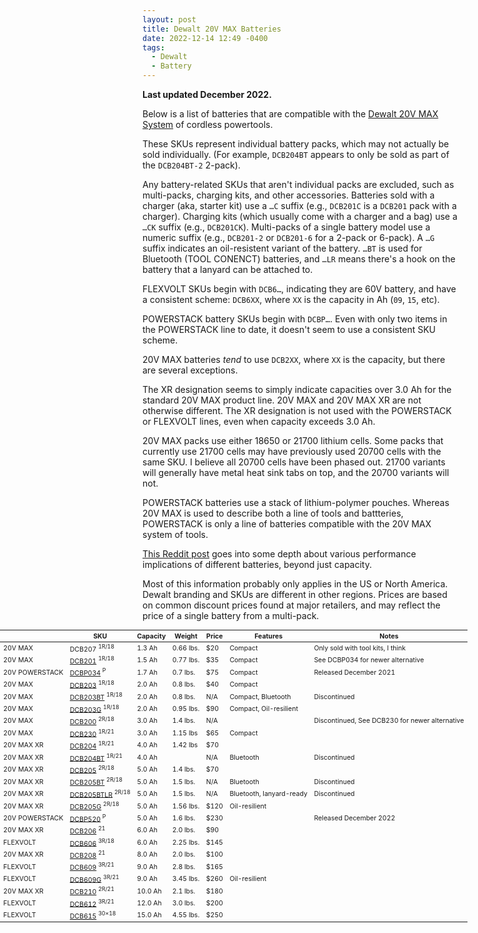 ```yaml
---
layout: post
title: Dewalt 20V MAX Batteries
date: 2022-12-14 12:49 -0400
tags:
  - Dewalt
  - Battery
---
```


**Last updated December 2022.**

Below is a list of batteries that are compatible with the [Dewalt 20V MAX System](https://www.dewalt.com/systems/cordless-platforms/20v) of cordless powertools.

These SKUs represent individual battery packs, which may not actually be sold individually. (For example, `DCB204BT` appears to only be sold as part of the `DCB204BT-2` 2-pack).

Any battery-related SKUs that aren't individual packs are excluded, such as multi-packs, charging kits, and other accessories. Batteries sold with a charger (aka, starter kit) use a `…C` suffix (e.g., `DCB201C` is a `DCB201` pack with a charger). Charging kits (which usually come with a charger and a bag) use a `…CK` suffix (e.g., `DCB201CK`). Multi-packs of a single battery model use a numeric suffix (e.g., `DCB201-2` or `DCB201-6` for a 2-pack or 6-pack). A `…G` suffix indicates an oil-resistent variant of the battery. `…BT` is used for Bluetooth (TOOL CONENCT) batteries, and `…LR` means there's a hook on the battery that a lanyard can be attached to.

FLEXVOLT SKUs begin with `DCB6…`, indicating they are 60V battery, and have a consistent scheme: `DCB6XX`, where `XX` is the capacity in Ah (`09`, `15`, etc).

POWERSTACK battery SKUs begin with `DCBP…`. Even with only two items in the POWERSTACK line to date, it doesn't seem to use a consistent SKU scheme.

20V MAX batteries _tend_ to use `DCB2XX`, where `XX` is the capacity, but there are several exceptions.

The XR designation seems to simply indicate capacities over 3.0 Ah for the standard 20V MAX product line. 20V MAX and 20V MAX XR are not otherwise different. The XR designation is not used with the POWERSTACK or FLEXVOLT lines, even when capacity exceeds 3.0 Ah.

20V MAX packs use either 18650 or 21700 lithium cells. Some packs that currently use 21700 cells may have previously used 20700 cells with the same SKU. I believe all 20700 cells have been phased out. 21700 variants will generally have metal heat sink tabs on top, and the 20700 variants will not.

POWERSTACK batteries use a stack of lithium-polymer pouches. Whereas 20V MAX is used to describe both a line of tools and battteries, POWERSTACK is only a line of batteries compatible with the 20V MAX system of tools.

[This Reddit post](https://www.reddit.com/r/Dewalt/comments/pdq0i8/tiers_of_batteries_for_your_20v_tools/) goes into some depth about various performance implications of different batteries, beyond just capacity.

Most of this information probably only applies in the US or North America. Dewalt branding and SKUs are different in other regions. Prices are based on common discount prices found at major retailers, and may reflect the price of a single battery from a multi-pack.

<table style="font-size: 75%; width: 100vw; margin-left: 50%; transform: translateX(-50%);">
	<thead>
		<tr>
			<th></th>
			<th>SKU</th>
			<th>Capacity</th>
			<th>Weight</th>
			<th>Price</th>
			<th>Features</th>
			<th>Notes</th>
		</tr>
	</thead>
	<tbody>
		<tr>
			<td>20V MAX</td>
			<td>
				DCB207
				<sup>1R/18</sup>
			</td>
			<td>1.3 Ah</td>
			<td>0.66 lbs.</td>
			<td>$20</td>
			<td>Compact</td>
			<td>Only sold with tool kits, I think</td>
		</tr>
		<tr>
			<td>20V MAX</td>
			<td>
				<a href="https://www.dewalt.com/product/dcb201/20v-max-15ah-compact-battery">DCB201</a>
				<sup>1R/18</sup>
			</td>
			<td>1.5 Ah</td>
			<td>0.77 lbs.</td>
			<td>$35</td>
			<td>Compact</td>
			<td>See DCBP034 for newer alternative</td>
		</tr>
		<tr>
			<td>20V POWERSTACK</td>
			<td>
				<a href="https://www.dewalt.com/product/dcbp034/20v-max-dewalt-powerstacktm-compact-battery">DCBP034</a>
				<sup>P</sup>
			</td>
			<td>1.7 Ah</td>
			<td>0.7 lbs.</td>
			<td>$75</td>
			<td>Compact</td>
			<td>Released December 2021</td>
		</tr>
		<tr>
			<td>20V MAX</td>
			<td>
				<a href="https://www.dewalt.com/product/dcb203/20v-max-compact-lithium-ion-battery-pack">DCB203</a>
				<sup>1R/18</sup>
			</td>
			<td>2.0 Ah</td>
			<td>0.8 lbs.</td>
			<td>$40</td>
			<td>Compact</td>
			<td></td>
		</tr>
		<tr>
			<td>20V MAX</td>
			<td>
				<a href="https://www.dewalt.com/product/dcb203bt/20v-max-tool-connecttm-2ah-battery">DCB203BT</a>
				<sup>1R/18</sup>
			</td>
			<td>2.0 Ah</td>
			<td>0.8 lbs.</td>
			<td>N/A</td>
			<td>Compact, Bluetooth</td>
			<td>Discontinued</td>
		</tr>
		<tr>
			<td>20V MAX</td>
			<td>
				<a href="https://www.dewalt.com/product/dcb203g/20v-max-oil-resistant-20ah-battery">DCB203G</a>
				<sup>1R/18</sup>
			</td>
			<td>2.0 Ah</td>
			<td>0.95 lbs.</td>
			<td>$90</td>
			<td>Compact, Oil-resilient</td>
			<td></td>
		</tr>
		<tr>
			<td>20V MAX</td>
			<td>
				<a href="https://www.dewalt.com/product/dcb200/20v-max-3ah-battery">DCB200</a>
				<sup>2R/18</sup>
			</td>
			<td>3.0 Ah</td>
			<td>1.4 lbs.</td>
			<td>N/A</td>
			<td></td>
			<td>Discontinued, See DCB230 for newer alternative</td>
		</tr>
		<tr>
			<td>20V MAX</td>
			<td>
				<a href="https://www.dewalt.com/product/dcb230/20v-max-compact-3ah-battery">DCB230</a>
				<sup>1R/21</sup>
			</td>
			<td>3.0 Ah</td>
			<td>1.15 lbs</td>
			<td>$65</td>
			<td>Compact</td>
			<td></td>
		</tr>
		<tr>
			<td>20V MAX XR</td>
			<td>
				<a href="https://www.dewalt.com/product/dcb204-2/20v-max-xrr-battery-2-pk">DCB204</a>
				<sup>1R/21</sup>
			</td>
			<td>4.0 Ah</td>
			<td>1.42 lbs</td>
			<td>$70</td>
			<td></td>
			<td></td>
		</tr>
		<tr>
			<td>20V MAX XR</td>
			<td>
				<a href="https://www.dewalt.com/product/dcb204bt-2/20v-max-xr-lithium-ion-battery-bluetooth-2-pk">DCB204BT</a>
				<sup>1R/21</sup>
			</td>
			<td>4.0 Ah</td>
			<td></td>
			<td>N/A</td>
			<td>Bluetooth</td>
			<td>Discontinued</td>
		</tr>
		<tr>
			<td>20V MAX XR</td>
			<td>
				<a href="https://www.dewalt.com/product/dcb205/20v-max-xrr-5ah-battery">DCB205</a>
				<sup>2R/18</sup>
			</td>
			<td>5.0 Ah</td>
			<td>1.4 lbs.</td>
			<td>$70</td>
			<td></td>
			<td></td>
		</tr>
		<tr>
			<td>20V MAX XR</td>
			<td>
				<a href="https://www.dewalt.com/product/dcb205bt/20v-max-tool-connecttm-5ah-battery">DCB205BT</a>
				<sup>2R/18</sup>
			</td>
			<td>5.0 Ah</td>
			<td>1.5 lbs.</td>
			<td>N/A</td>
			<td>Bluetooth</td>
			<td>Discontinued</td>
		</tr>
		<tr>
			<td>20V MAX XR</td>
			<td>
				<a href="https://www.dewalt.com/product/dcb205btlr/20v-max-5ah-bt-battery-lanyard-ready">DCB205BTLR</a>
				<sup>2R/18</sup>
			</td>
			<td>5.0 Ah</td>
			<td>1.5 lbs.</td>
			<td>N/A</td>
			<td>Bluetooth, lanyard-ready</td>
			<td>Discontinued</td>
		</tr>
		<tr>
			<td>20V MAX XR</td>
			<td>
				<a href="https://www.dewalt.com/product/dcb205g/20v-max-oil-resistant-50ah-battery">DCB205G</a>
				<sup>2R/18</sup>
			</td>
			<td>5.0 Ah</td>
			<td>1.56 lbs.</td>
			<td>$120</td>
			<td>Oil-resilient</td>
			<td></td>
		</tr>
		<tr>
			<td>20V POWERSTACK</td>
			<td>
				<a href="https://www.dewalt.com/product/dcbp520/20v-max-dewalt-powerstacktm-50-ah-battery">DCBP520</a>
				<sup>P</sup>
			</td>
			<td>5.0 Ah</td>
			<td>1.6 lbs.</td>
			<td>$230</td>
			<td></td>
			<td>Released December 2022</td>
		</tr>
		<tr>
			<td>20V MAX XR</td>
			<td>
				<a href="https://www.dewalt.com/product/dcb206/20v-max-xrr-6ah-battery">DCB206</a>
				<sup>21</sup>
			</td>
			<td>6.0 Ah</td>
			<td>2.0 lbs.</td>
			<td>$90</td>
			<td></td>
			<td></td>
		</tr>
		<tr>
			<td>FLEXVOLT</td>
			<td>
				<a href="https://www.dewalt.com/product/dcb606/flexvoltr-2060v-max-battery-pack-60ah-2-pk">DCB606</a>
				<sup>3R/18</sup>
			</td>
			<td>6.0 Ah</td>
			<td>2.25 lbs.</td>
			<td>$145</td>
			<td></td>
			<td></td>
		</tr>
		<tr>
			<td>20V MAX XR</td>
			<td>
				<a href="https://www.dewalt.com/product/dcb208/20v-max-xrr-8ah-battery">DCB208</a>
				<sup>21</sup>
			</td>
			<td>8.0 Ah</td>
			<td>2.0 lbs.</td>
			<td>$100</td>
			<td></td>
			<td></td>
		</tr>
		<tr>
			<td>FLEXVOLT</td>
			<td>
				<a href="https://www.dewalt.com/product/dcb609/20v60v-max-flexvolt-90ah-battery">DCB609</a>
				<sup>3R/21</sup>
			</td>
			<td>9.0 Ah</td>
			<td>2.8 lbs.</td>
			<td>$165</td>
			<td></td>
			<td></td>
		</tr>
		<tr>
			<td>FLEXVOLT</td>
			<td>
				<a href="https://www.dewalt.com/product/dcb609g/20v60v-max-flexvoltr-oil-resistant-90ah-battery">DCB609G</a>
				<sup>3R/21</sup>
			</td>
			<td>9.0 Ah</td>
			<td>3.45 lbs.</td>
			<td>$260</td>
			<td>Oil-resilient</td>
			<td></td>
		</tr>
		<tr>
			<td>20V MAX XR</td>
			<td>
				<a href="https://www.dewalt.com/product/dcb210/20v-max-xrr-100ah-lithium-ion-battery">DCB210</a>
				<sup>2R/21</sup>
			</td>
			<td>10.0 Ah</td>
			<td>2.1 lbs.</td>
			<td>$180</td>
			<td></td>
			<td></td>
		</tr>
		<tr>
			<td>FLEXVOLT</td>
			<td>
				<a href="https://www.dewalt.com/product/dcb612/flexvoltr-20v60v-max-120-ah-battery">DCB612</a>
				<sup>3R/21</sup>
			</td>
			<td>12.0 Ah</td>
			<td>3.0 lbs.</td>
			<td>$200</td>
			<td></td>
			<td></td>
		</tr>
		<tr>
			<td>FLEXVOLT</td>
			<td>
				<a href="https://www.dewalt.com/product/dcb615/dewalt-flexvoltr-20v60v-max-150ah-battery">DCB615</a>
				<sup>30×18</sup>
			</td>
			<td>15.0 Ah</td>
			<td>4.55 lbs.</td>
			<td>$250</td>
			<td></td>
			<td></td>
		</tr>
	</tbody>
</table>

